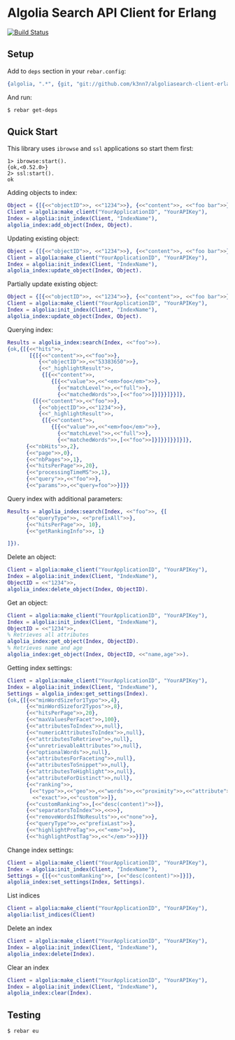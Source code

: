 # Algolia Search API Client for Erlang

[![Build Status](https://travis-ci.org/k3nn7/algoliasearch-client-erlang.svg)](https://travis-ci.org/k3nn7/algoliasearch-client-erlang)

Setup
-----

Add to `deps` section in your `rebar.config`:
```erlang
{algolia, ".*", {git, "git://github.com/k3nn7/algoliasearch-client-erlang.git", "017332f00e4471adb5b3d5b4e064d2513e15bf02"}}
```

And run:
```bash
$ rebar get-deps
```

Quick Start
-----------
This library uses `ibrowse` and `ssl` applications so start them first:
```
1> ibrowse:start().
{ok,<0.52.0>}
2> ssl:start().
ok
```

Adding objects to index:

```erlang
Object = {[{<<"objectID">>, <<"1234">>}, {<<"content">>, <<"foo bar">>}]},
Client = algolia:make_client("YourApplicationID", "YourAPIKey"),
Index = algolia:init_index(Client, "IndexName"),
algolia_index:add_object(Index, Object).
```

Updating existing object:
```erlang
Object = {[{<<"objectID">>, <<"1234">>}, {<<"content">>, <<"foo bar">>}]},
Client = algolia:make_client("YourApplicationID", "YourAPIKey"),
Index = algolia:init_index(Client, "IndexName"),
algolia_index:update_object(Index, Object).
```

Partially update existing object:
```erlang
Object = {[{<<"objectID">>, <<"1234">>}, {<<"content">>, <<"foo bar">>}]},
Client = algolia:make_client("YourApplicationID", "YourAPIKey"),
Index = algolia:init_index(Client, "IndexName"),
algolia_index:update_object(Index, Object).
```

Querying index:

```erlang
Results = algolia_index:search(Index, <<"foo">>).
{ok,{[{<<"hits">>,
       [{[{<<"content">>,<<"foo">>},
          {<<"objectID">>,<<"53383650">>},
          {<<"_highlightResult">>,
           {[{<<"content">>,
              {[{<<"value">>,<<"<em>foo</em>">>},
                {<<"matchLevel">>,<<"full">>},
                {<<"matchedWords">>,[<<"foo">>]}]}}]}}]},
        {[{<<"content">>,<<"foo">>},
          {<<"objectID">>,<<"1234">>},
          {<<"_highlightResult">>,
           {[{<<"content">>,
              {[{<<"value">>,<<"<em>foo</em>">>},
                {<<"matchLevel">>,<<"full">>},
                {<<"matchedWords">>,[<<"foo">>]}]}}]}}]}]},
      {<<"nbHits">>,2},
      {<<"page">>,0},
      {<<"nbPages">>,1},
      {<<"hitsPerPage">>,20},
      {<<"processingTimeMS">>,1},
      {<<"query">>,<<"foo">>},
      {<<"params">>,<<"query=foo">>}]}}
```

Query index with additional parameters:
```erlang
Results = algolia_index:search(Index, <<"foo">>, {[
      {<<"queryType">>, <<"prefixAll">>},
      {<<"hitsPerPage">>, 10},
      {<<"getRankingInfo">>, 1}

]}).
```

Delete an object:
```erlang
Client = algolia:make_client("YourApplicationID", "YourAPIKey"),
Index = algolia:init_index(Client, "IndexName"),
ObjectID = <<"1234">>,
algolia_index:delete_object(Index, ObjectID).
```

Get an object:
```erlang
Client = algolia:make_client("YourApplicationID", "YourAPIKey"),
Index = algolia:init_index(Client, "IndexName"),
ObjectID = <<"1234">>,
% Retrieves all attributes
algolia_index:get_object(Index, ObjectID).
% Retrieves name and age
algolia_index:get_object(Index, ObjectID, <<"name,age">>).
```

Getting index settings:
```erlang
Client = algolia:make_client("YourApplicationID", "YourAPIKey"),
Index = algolia:init_index(Client, "IndexName"),
Settings = algolia_index:get_settings(Index).
{ok,{[{<<"minWordSizefor1Typo">>,4},
      {<<"minWordSizefor2Typos">>,8},
      {<<"hitsPerPage">>,20},
      {<<"maxValuesPerFacet">>,100},
      {<<"attributesToIndex">>,null},
      {<<"numericAttributesToIndex">>,null},
      {<<"attributesToRetrieve">>,null},
      {<<"unretrievableAttributes">>,null},
      {<<"optionalWords">>,null},
      {<<"attributesForFaceting">>,null},
      {<<"attributesToSnippet">>,null},
      {<<"attributesToHighlight">>,null},
      {<<"attributeForDistinct">>,null},
      {<<"ranking">>,
       [<<"typo">>,<<"geo">>,<<"words">>,<<"proximity">>,<<"attribute">>,
        <<"exact">>,<<"custom">>]},
      {<<"customRanking">>,[<<"desc(content)">>]},
      {<<"separatorsToIndex">>,<<>>},
      {<<"removeWordsIfNoResults">>,<<"none">>},
      {<<"queryType">>,<<"prefixLast">>},
      {<<"highlightPreTag">>,<<"<em>">>},
      {<<"highlightPostTag">>,<<"</em>">>}]}}
```

Change index settings:
```erlang
Client = algolia:make_client("YourApplicationID", "YourAPIKey"),
Index = algolia:init_index(Client, "IndexName"),
Settings = {[{<<"customRanking">>, [<<"desc(content)">>]}]},
algolia_index:set_settings(Index, Settings).
```

List indices
```erlang
Client = algolia:make_client("YourApplicationID", "YourAPIKey"),
algolia:list_indices(Client)
```

Delete an index
```erlang
Client = algolia:make_client("YourApplicationID", "YourAPIKey"),
Index = algolia:init_index(Client, "IndexName"),
algolia_index:delete(Index).
```

Clear an index
```erlang
Client = algolia:make_client("YourApplicationID", "YourAPIKey"),
Index = algolia:init_index(Client, "IndexName"),
algolia_index:clear(Index).
```

Testing
-------
```bash
$ rebar eu
```
